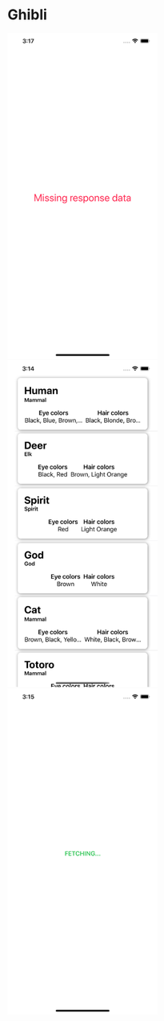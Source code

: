 # Ghibli

<p float="left">
  <img src="./screens/Simulator%20Screen%20Shot%20-%20iPhone%2011%20Pro%20Max%20-%202020-03-06%20at%2015.17.16.png" width="300" />
  <img src="./screens/Simulator%20Screen%20Shot%20-%20iPhone%2011%20Pro%20Max%20-%202020-03-06%20at%2015.14.58.png" width="300" /> 
  <img src="./screens/Simulator%20Screen%20Shot%20-%20iPhone%2011%20Pro%20Max%20-%202020-03-06%20at%2015.15.27.png" width="300" />
</p>
